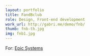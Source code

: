 ```yaml
---
layout: portfolio
title: FandBclub
role: Design, Front-end development
work_url: http://gabri.me/demo/fnb/
thumb: fnb-th.jpg
img: fnb1.jpg
---
```

For: <a href="http://epicsyst.com" title="Epic Systems" target="_blank">Epic Systems</a>
